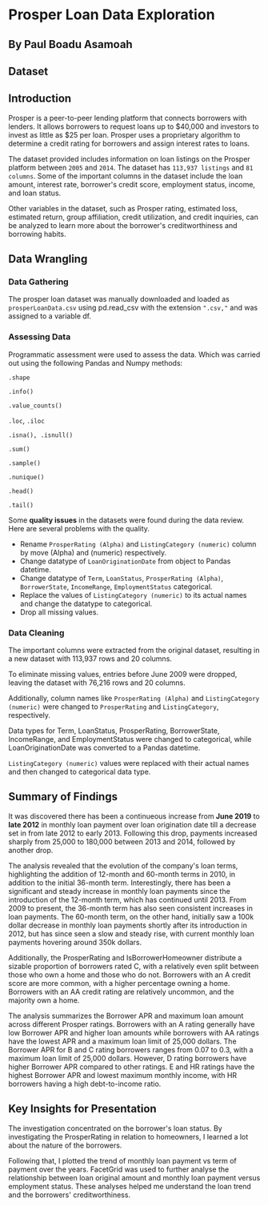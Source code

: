 <h1>Prosper Loan Data Exploration</h1>
<h2>By Paul Boadu Asamoah</h2>

<h2>Dataset</h2>
<a id="intro"></a>
<h2>Introduction</h2>
Prosper is a peer-to-peer lending platform that connects borrowers with lenders. It allows borrowers to request loans up to $40,000 and investors to invest as little as $25 per loan. Prosper uses a proprietary algorithm to determine a credit rating for borrowers and assign interest rates to loans.

The dataset provided includes information on loan listings on the Prosper platform between <code>2005</code> and <code>2014</code>. The dataset has <code>113,937 listings</code> and <code>81 columns</code>. Some of the important columns in the dataset include the loan amount, interest rate, borrower's credit score, employment status, income, and loan status.

Other variables in the dataset, such as Prosper rating, estimated loss, estimated return, group affiliation, credit utilization, and credit inquiries, can be analyzed to learn more about the borrower's creditworthiness and borrowing habits. 

<a id="wrangling"></a>
<h2>Data Wrangling</h2>

<a id="gathering"></a>
<h3>Data Gathering</h3>

The prosper loan dataset was manually downloaded and loaded as <code>prosperLoanData.csv</code> using pd.read_csv with the extension <code>".csv,"</code> and was assigned to a variable df.

<a id="assessing"></a>
<h3>Assessing Data</h3>

Programmatic assessment were used to assess the data. Which was carried out using the following Pandas and Numpy methods:

<code>.shape</code>

<code>.info()</code>

<code>.value_counts()</code>

`.loc`, `.iloc`

`.isna(), .isnull()`

`.sum()`

`.sample()`

`.nunique()`

`.head()`

`.tail()`

Some __quality issues__ in the datasets were found during the data review. Here are several problems with the quality.

- Rename `ProsperRating (Alpha)` and `ListingCategory (numeric)` column by move (Alpha) and (numeric) respectively.
- Change datatype of `LoanOriginationDate` from object to Pandas datetime.
- Change datatype of `Term`, `LoanStatus`, `ProsperRating (Alpha)`, `BorrowerState`, `IncomeRange`, `EmploymentStatus` categorical.
- Replace the values of `ListingCategory (numeric)` to its actual names and change the datatype to categorical.
- Drop all missing values.

<a id="cleaning"></a>
<h3>Data Cleaning</h3>

The important columns were extracted from the original dataset, resulting in a new dataset with 113,937 rows and 20 columns. 

To eliminate missing values, entries before June 2009 were dropped, leaving the dataset with 76,216 rows and 20 columns.

Additionally, column names like `ProsperRating (Alpha)` and `ListingCategory (numeric)` were changed to `ProsperRating` and `ListingCategory`, respectively. 

Data types for Term, LoanStatus, ProsperRating, BorrowerState, IncomeRange, and EmploymentStatus were changed to categorical, while LoanOriginationDate was converted to a Pandas datetime. 

`ListingCategory (numeric)` values were replaced with their actual names and then changed to categorical data type.

<a id="summary"></a>
<h2>Summary of Findings</h2>

It was discovered there has been a continueous increase from __June 2019__ to __late 2012__ in monthly loan payment over loan origination date till a decrease set in from late 2012 to early 2013. Following this drop, payments increased sharply from 25,000 to 180,000 between 2013 and 2014, followed by another drop.

The analysis revealed that the evolution of the company's loan terms, highlighting the addition of 12-month and 60-month terms in 2010, in addition to the initial 36-month term. Interestingly, there has been a significant and steady increase in monthly loan payments since the introduction of the 12-month term, which has continued until 2013. From 2009 to present, the 36-month term has also seen consistent increases in loan payments. The 60-month term, on the other hand, initially saw a 100k dollar decrease in monthly loan payments shortly after its introduction in 2012, but has since seen a slow and steady rise, with current monthly loan payments hovering around 350k dollars.

Additionally, the ProsperRating and IsBorrowerHomeowner distribute a sizable proportion of borrowers rated C, with a relatively even split between those who own a home and those who do not. Borrowers with an A credit score are more common, with a higher percentage owning a home. Borrowers with an AA credit rating are relatively uncommon, and the majority own a home.

The analysis summarizes the Borrower APR and maximum loan amount across different Prosper ratings. Borrowers with an A rating generally have low Borrower APR and higher loan amounts while borrowers with AA ratings have the lowest APR and a maximum loan limit of 25,000 dollars. The Borrower APR for B and C rating borrowers ranges from 0.07 to 0.3, with a maximum loan limit of 25,000 dollars. However, D rating borrowers have higher Borrower APR compared to other ratings. E and HR ratings have the highest Borrower APR and lowest maximum monthly income, with HR borrowers having a high debt-to-income ratio.

<a id="insights"></a>
<h2>Key Insights for Presentation</h2>

The investigation concentrated on the borrower's loan status. By investigating the ProsperRating in relation to homeowners, I learned a lot about the nature of the borrowers. 

Following that, I plotted the trend of monthly loan payment vs term of payment over the years. FacetGrid was used to further analyse the relationship between loan original amount and monthly loan payment versus employment status. 
These analyses helped me understand the loan trend and the borrowers' creditworthiness.
